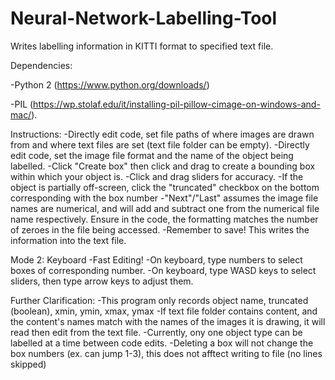 # Neural-Network-Labelling-Tool
Writes labelling information in KITTI format to specified text file.

Dependencies:

-Python 2 (https://www.python.org/downloads/)

-PIL (https://wp.stolaf.edu/it/installing-pil-pillow-cimage-on-windows-and-mac/).

Instructions:
-Directly edit code, set file paths of where images are drawn from and where text files are set (text file folder can be empty).
-Directly edit code, set the image file format and the name of the object being labelled.
-Click "Create box" then click and drag to create a bounding box within which your object is.
-Click and drag sliders for accuracy.
-If the object is partially off-screen, click the "truncated" checkbox on the bottom corresponding with the box number
-"Next"/"Last" assumes the image file names are numerical, and will add and subtract one from the numerical file name respectively.  Ensure in the code, the formatting matches the number of zeroes in the file being accessed.
-Remember to save!  This writes the information into the text file.

Mode 2: Keyboard -Fast Editing!
-On keyboard, type numbers to select boxes of corresponding number.
-On keyboard, type WASD keys to select sliders, then type arrow keys to adjust them.

Further Clarification:
-This program only records object name, truncated (boolean), xmin, ymin, xmax, ymax
-If text file folder contains content, and the content's names match with the names of the images it is drawing, it will read then edit from the text file.
-Currently, ony one object type can be labelled at a time between code edits.
-Deleting a box will not change the box numbers (ex. can jump 1-3), this does not afftect writing to file (no lines skipped)
